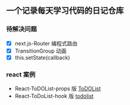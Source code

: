 ## 一个记录每天学习代码的日记仓库

### 待解决问题

-[x] next.js-Router 编程式路由 
-[x] TransitionGroup 动画 
-[x] this.setState(callback)

### react 案例

- React-ToDOList-props 版 [ToDOList](https://github.com/garmin21/codeDiary/blob/master/day03/todoList-props.html)
- React-ToDoList-hook 版 [todolist](https://github.com/garmin21/codeDiary/blob/master/day03/todoList-hook.html)
